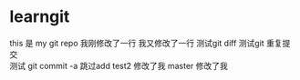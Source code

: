 # learngit
this 是 my git repo
我刚修改了一行
我又修改了一行
测试git diff
测试git 重复提交	
测试 git commit -a 跳过add
test2 修改了我
master 修改了我